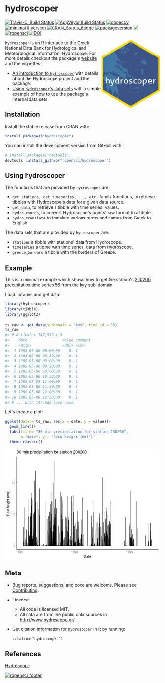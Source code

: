 hydroscoper
================

<!-- README.md is generated from README.Rmd. Please edit that file -->
[![Travis-CI Build Status](https://travis-ci.org/ropensci/hydroscoper.svg?branch=master)](https://travis-ci.org/ropensci/hydroscoper) [![AppVeyor Build Status](https://ci.appveyor.com/api/projects/status/github/ropensci/hydroscoper?branch=master&svg=true)](https://ci.appveyor.com/project/ropensci/hydroscoper) [![codecov](https://codecov.io/github/ropensci/hydroscoper/branch/master/graphs/badge.svg)](https://codecov.io/gh/ropensci/hydroscoper) [![minimal R version](https://img.shields.io/badge/R%3E%3D-3.4.0-6666ff.svg)](https://cran.r-project.org/) [![CRAN\_Status\_Badge](http://www.r-pkg.org/badges/version/hydroscoper)](https://cran.r-project.org/package=hydroscoper) [![packageversion](https://img.shields.io/badge/Package%20version-1.0.0-orange.svg?style=flat-square)](https://github.com/ropensci/hydroscoper) [![](https://cranlogs.r-pkg.org/badges/grand-total/hydroscoper)](http://cran.rstudio.com/web/packages/hydroscoper/index.html) [![ropensci](https://badges.ropensci.org/185_status.svg)](https://github.com/ropensci/onboarding/issues/185) [![DOI](https://zenodo.org/badge/114094911.svg)](https://zenodo.org/badge/latestdoi/114094911)

<img src="man/figures/hydroscoper_hex.png" align="right" height="220"/>

`hydroscoper` is an R interface to the Greek National Data Bank for Hydrological and Meteorological Information, [Hydroscope](http://www.hydroscope.gr/). For more details checkout the package's [website](https://ropensci.github.io/hydroscoper/) and the vignettes:

-   [An introduction to `hydroscoper`](https://ropensci.github.io/hydroscoper/articles/intro_hydroscoper.html) with details about the Hydroscope project and the package.
-   [Using `hydroscoper`'s data sets](https://ropensci.github.io/hydroscoper/articles/stations_with_data.html) with a simple example of how to use the package's internal data sets.

Installation
------------

Install the stable release from CRAN with:

``` r
install.packages("hydroscoper")
```

You can install the development version from GitHub with:

``` r
# install.packages("devtools")
devtools::install_github("ropensci/hydroscoper")
```

Using hydroscoper
-----------------

The functions that are provided by `hydroscoper` are:

-   `get_stations, get_timeseries, ..., etc.` family functions, to retrieve tibbles with Hydroscope's data for a given data source.
-   `get_data`, to retrieve a tibble with time series' values.
-   `hydro_coords`, to convert Hydroscope's points' raw format to a tibble.
-   `hydro_translate` to translate various terms and names from Greek to English.

The data sets that are provided by `hydroscoper` are:

-   `stations` a tibble with stations' data from Hydroscope.
-   `timeseries` a tibble with time series' data from Hydroscope.
-   `greece_borders` a tibble with the borders of Greece.

Example
-------

This is a minimal example which shows how to get the station's [200200]((http://kyy.hydroscope.gr/stations/d/200200/)) precipitation time series [56](http://kyy.hydroscope.gr/timeseries/d/56/) from the [kyy](http://kyy.hydroscope.gr) sub-domain.

Load libraries and get data:

``` r
library(hydroscoper)
library(tibble)
library(ggplot2)

ts_raw <- get_data(subdomain = "kyy", time_id = 56)
ts_raw
#> # A tibble: 147,519 x 3
#>    date                value comment
#>    <dttm>              <dbl> <chr>  
#>  1 1985-05-06 08:00:00    0. 1      
#>  2 1985-05-06 08:30:00    0. 1      
#>  3 1985-05-06 09:00:00    0. 1      
#>  4 1985-05-06 09:30:00    0. 1      
#>  5 1985-05-06 10:00:00    0. 1      
#>  6 1985-05-06 10:30:00    0. 1      
#>  7 1985-05-06 11:00:00    0. 1      
#>  8 1985-05-06 11:30:00    0. 1      
#>  9 1985-05-06 12:00:00    0. 1      
#> 10 1985-05-06 12:30:00    0. 1      
#> # ... with 147,509 more rows
```

Let's create a plot:

``` r
ggplot(data = ts_raw, aes(x = date, y = value))+
  geom_line()+
  labs(title= "30 min precipitation for station 200200",
       x="Date", y = "Rain height (mm)")+
  theme_classic()
```

![](man/figures/README-plot_time_series-1.png)

Meta
----

-   Bug reports, suggestions, and code are welcome. Please see [Contributing](/CONTRIBUTING.md).
-   Licence:
    -   All code is licensed MIT.
    -   All data are from the public data sources in <http://www.hydroscope.gr/>.
-   Get citation information for `hydroscoper` in R by running:

        citation("hydroscoper")

References
----------

[Hydroscope](http://www.hydroscope.gr/)

[![ropensci\_footer](http://ropensci.org/public_images/github_footer.png)](https://ropensci.org)
